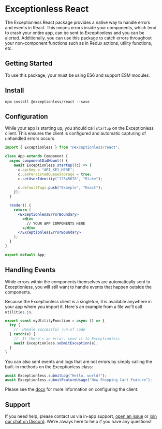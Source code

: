 # Exceptionless React

The Exceptionless React package provides a native way to handle errors and events in React. This means errors inside your components, which tend to crash your entire app, can be sent to Exceptionless and you can be alerted. Additionally, you can use this package to catch errors throughout your non-component functions such as in Redux actions, utility functions, etc.

## Getting Started

To use this package, your must be using ES6 and support ESM modules.

## Install

`npm install @exceptionless/react --save`

## Configuration

While your app is starting up, you should call `startup` on the Exceptionless
client. This ensures the client is configured and automatic capturing of
unhandled errors occurs.

```jsx
import { Exceptionless } from "@exceptionless/react";

class App extends Component {
  async componentDidMount() {
    await Exceptionless.startup((c) => {
      c.apiKey = "API_KEY_HERE";
      c.usePersistedQueueStorage = true;
      c.setUserIdentity("12345678", "Blake");

      c.defaultTags.push("Example", "React");
    });
  }

  render() {
    return (
      <ExceptionlessErrorBoundary>
        <div>
          // YOUR APP COMPONENTS HERE
        </div>
      </ExceptionlessErrorBoundary>
    );
  }
}

export default App;
```

## Handling Events

While errors within the components themselves are automatically sent to Exceptionless, you will still want to handle events that happen outside the components.

Because the Exceptionless client is a singleton, it is available anywhere in your app where you import it. Here's an example from a file we'll call `utilities.js`.

```js
export const myUtilityFunction = async () => {
  try {
    //  Handle successful run of code
  } catch(e) {
    //  If there's an error, send it to Exceptionless
    await Exceptionless.submitException(e);
  }
}
```

You can also sent events and logs that are not errors by simply calling the built-in methods on the Exceptionless class:

```js
await Exceptionless.submitLog("Hello, world!");
await Exceptionless.submitFeatureUsage("New Shopping Cart Feature");
```

Please see the [docs](https://exceptionless.com/docs/clients/javascript/) for
more information on configuring the client.

## Support

If you need help, please contact us via in-app support, [open an issue](https://github.com/exceptionless/Exceptionless.JavaScript/issues/new) or [join our chat on Discord](https://discord.gg/6HxgFCx). We’re always here to help if you have any questions!
